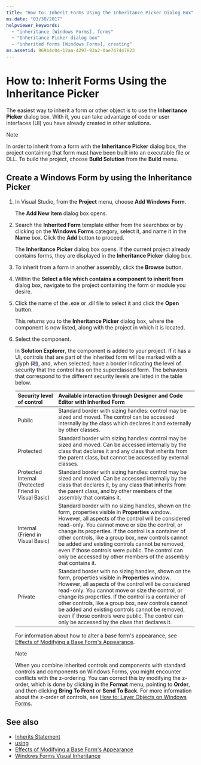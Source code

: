 ```yaml
---
title: "How to: Inherit Forms Using the Inheritance Picker Dialog Box"
ms.date: "03/30/2017"
helpviewer_keywords:
  - "inheritance [Windows Forms], forms"
  - "Inheritance Picker dialog box"
  - "inherited forms [Windows Forms], creating"
ms.assetid: 969b4c04-12aa-4297-93a2-0ae747447823
---
```

# How to: Inherit Forms Using the Inheritance Picker

The easiest way to inherit a form or other object is to use the **Inheritance Picker** dialog box. With it, you can take advantage of code or user interfaces (UI) you have already created in other solutions.

> [!NOTE]
> In order to inherit from a form with the **Inheritance Picker** dialog box, the project containing that form must have been built into an executable file or DLL. To build the project, choose **Build Solution** from the **Build** menu.

## Create a Windows Form by using the Inheritance Picker

1. In Visual Studio, from the **Project** menu, choose **Add Windows Form**.

   The **Add New Item** dialog box opens.

2. Search the **Inherited Form** template either from the searchbox or by clicking on the **Windows Forms** category, select it, and name it in the **Name** box. Click the **Add** button to proceed.

   The **Inheritance Picker** dialog box opens. If the current project already contains forms, they are displayed in the **Inheritance Picker** dialog box.

3. To inherit from a form in another assembly, click the **Browse** button.

4. Within the **Select a file which contains a component to inherit from** dialog box, navigate to the project containing the form or module you desire.

5. Click the name of the .exe or .dll file to select it and click the **Open** button.

   This returns you to the **Inheritance Picker** dialog box, where the component is now listed, along with the project in which it is located.

6. Select the component.

   In **Solution Explorer**, the component is added to your project. If it has a UI, controls that are part of the inherited form will be marked with a glyph (![Screenshot of the Visual Basic inheritance symbol.](./media/how-to-inherit-forms-using-the-inheritance-picker-dialog-box/visual-basic-inheritance-glyph.gif)), and, when selected, have a border indicating the level of security that the control has on the superclassed form. The behaviors that correspond to the different security levels are listed in the table below.

    |Security level of control|Available interaction through Designer and Code Editor with Inherited Form|
    |-------------------------------|--------------------------------------------------------------------------------|
    |Public|Standard border with sizing handles: control may be sized and moved. The control can be accessed internally by the class which declares it and externally by other classes.|
    |Protected|Standard border with sizing handles: control may be sized and moved. Can be accessed internally by the class that declares it and any class that inherits from the parent class, but cannot be accessed by external classes.|
    |Protected Internal (Protected Friend in Visual Basic)|Standard border with sizing handles: control may be sized and moved. Can be accessed internally by the class that declares it, by any class that inherits from the parent class, and by other members of the assembly that contains it.|
    |Internal (Friend in Visual Basic)|Standard border with no sizing handles, shown on the form, properties visible in **Properties** window. However, all aspects of the control will be considered read-only. You cannot move or size the control, or change its properties. If the control is a container of other controls, like a group box, new controls cannot be added and existing controls cannot be removed, even if those controls were public. The control can only be accessed by other members of the assembly that contains it.|
    |Private|Standard border with no sizing handles, shown on the form, properties visible in **Properties** window. However, all aspects of the control will be considered read-only. You cannot move or size the control, or change its properties. If the control is a container of other controls, like a group box, new controls cannot be added and existing controls cannot be removed, even if those controls were public. The control can only be accessed by the class that declares it.|

     For information about how to alter a base form's appearance, see [Effects of Modifying a Base Form's Appearance](effects-of-modifying-base-form-appearance.md).

    > [!NOTE]
    > When you combine inherited controls and components with standard controls and components on Windows Forms, you might encounter conflicts with the z-ordering. You can correct this by modifying the z-order, which is done by clicking in the **Format** menu, pointing to **Order**, and then clicking **Bring To Front** or **Send To Back**. For more information about the z-order of controls, see [How to: Layer Objects on Windows Forms](../controls/how-to-layer-objects-on-windows-forms.md).

## See also

- [Inherits Statement](/dotnet/visual-basic/language-reference/statements/inherits-statement)
- [using](/dotnet/csharp/language-reference/keywords/using)
- [Effects of Modifying a Base Form's Appearance](effects-of-modifying-base-form-appearance.md)
- [Windows Forms Visual Inheritance](windows-forms-visual-inheritance.md)
